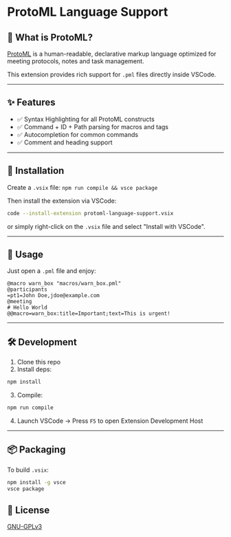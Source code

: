 # ProtoML Language Support


## 🧠 What is ProtoML?

[ProtoML](https://github.com/ente/protoml-parser) is a human-readable, declarative markup language optimized for meeting protocols, notes and task management.

This extension provides rich support for `.pml` files directly inside VSCode.

---

## ✨ Features

- ✅ Syntax Highlighting for all ProtoML constructs
- ✅ Command + ID + Path parsing for macros and tags
- ✅ Autocompletion for common commands
- ✅ Comment and heading support


---

## 🚀 Installation

Create a `.vsix` file: `npm run compile && vsce package`

Then install the extension via VSCode:

```bash
code --install-extension protoml-language-support.vsix
```

or simply right-click on the `.vsix` file and select "Install with VSCode".

---

## 🔧 Usage

Just open a `.pml` file and enjoy:

```plaintext
@macro warn_box "macros/warn_box.pml"
@participants
=pt1=John Doe,jdoe@example.com
@meeting
# Hello World
@@macro=warn_box:title=Important;text=This is urgent!
```

---

## 🛠 Development

1. Clone this repo
2. Install deps:

```bash
npm install
```

3. Compile:

```bash
npm run compile
```

4. Launch VSCode → Press `F5` to open Extension Development Host

---

## 📦 Packaging

To build `.vsix`:

```bash
npm install -g vsce
vsce package
```



## 📄 License

[GNU-GPLv3](./LICENSE)
